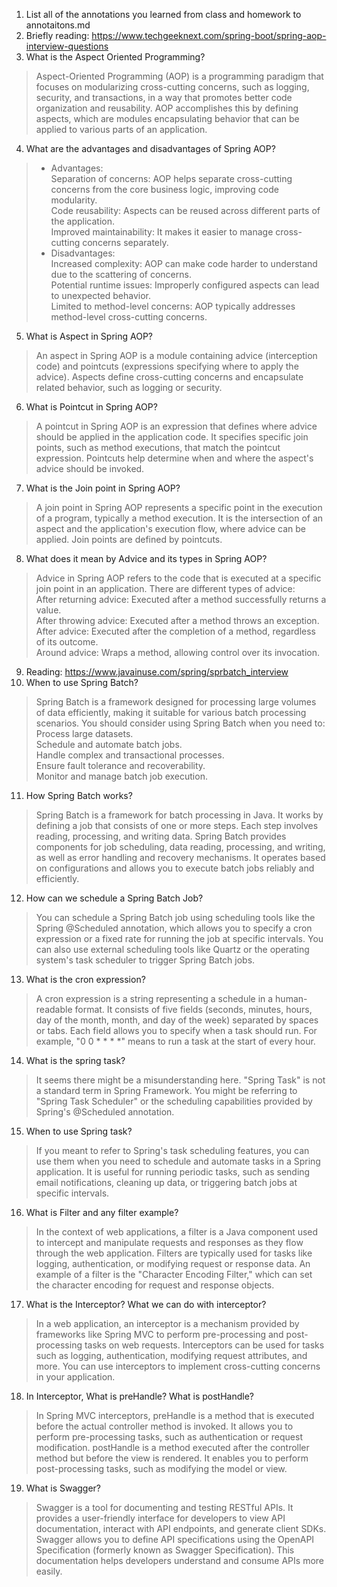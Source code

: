 1. List all of the annotations you learned from class and homework to annotaitons.md
2. Briefly reading: https://www.techgeeknext.com/spring-boot/spring-aop-interview-questions
3. What is the Aspect Oriented Programming?
> Aspect-Oriented Programming (AOP) is a programming paradigm that focuses on modularizing cross-cutting concerns, such as logging, security, and transactions, in a way that promotes better code organization and reusability. AOP accomplishes this by defining aspects, which are modules encapsulating behavior that can be applied to various parts of an application.
4. What are the advantages and disadvantages of Spring AOP?
> * Advantages:<br>
Separation of concerns: AOP helps separate cross-cutting concerns from the core business logic, improving code modularity.<br>
Code reusability: Aspects can be reused across different parts of the application.<br>
Improved maintainability: It makes it easier to manage cross-cutting concerns separately.<br>
> * Disadvantages:<br>
Increased complexity: AOP can make code harder to understand due to the scattering of concerns.<br>
Potential runtime issues: Improperly configured aspects can lead to unexpected behavior.<br>
Limited to method-level concerns: AOP typically addresses method-level cross-cutting concerns.<br>

5. What is Aspect in Spring AOP?
> An aspect in Spring AOP is a module containing advice (interception code) and pointcuts (expressions specifying where to apply the advice). Aspects define cross-cutting concerns and encapsulate related behavior, such as logging or security.
6. What is Pointcut in Spring AOP?
> A pointcut in Spring AOP is an expression that defines where advice should be applied in the application code. It specifies specific join points, such as method executions, that match the pointcut expression. Pointcuts help determine when and where the aspect's advice should be invoked.
7. What is the Join point in Spring AOP?
> A join point in Spring AOP represents a specific point in the execution of a program, typically a method execution. It is the intersection of an aspect and the application's execution flow, where advice can be applied. Join points are defined by pointcuts.
8. What does it mean by Advice and its types in Spring AOP?
> Advice in Spring AOP refers to the code that is executed at a specific join point in an application. There are different types of advice:<br>
After returning advice: Executed after a method successfully returns a value.<br>
After throwing advice: Executed after a method throws an exception.<br>
After advice: Executed after the completion of a method, regardless of its outcome.<br>
Around advice: Wraps a method, allowing control over its invocation.<br>

9. Reading: https://www.javainuse.com/spring/sprbatch_interview
10. When to use Spring Batch?
> Spring Batch is a framework designed for processing large volumes of data efficiently, making it suitable for various batch processing scenarios. You should consider using Spring Batch when you need to:<br>
Process large datasets.<br>
Schedule and automate batch jobs.<br>
Handle complex and transactional processes.<br>
Ensure fault tolerance and recoverability.<br>
Monitor and manage batch job execution.<br>

11. How Spring Batch works?
> Spring Batch is a framework for batch processing in Java. It works by defining a job that consists of one or more steps. Each step involves reading, processing, and writing data. Spring Batch provides components for job scheduling, data reading, processing, and writing, as well as error handling and recovery mechanisms. It operates based on configurations and allows you to execute batch jobs reliably and efficiently.
12. How can we schedule a Spring Batch Job?
> You can schedule a Spring Batch job using scheduling tools like the Spring @Scheduled annotation, which allows you to specify a cron expression or a fixed rate for running the job at specific intervals. You can also use external scheduling tools like Quartz or the operating system's task scheduler to trigger Spring Batch jobs.
13. What is the cron expression?
> A cron expression is a string representing a schedule in a human-readable format. It consists of five fields (seconds, minutes, hours, day of the month, month, and day of the week) separated by spaces or tabs. Each field allows you to specify when a task should run. For example, "0 0 * * * *" means to run a task at the start of every hour.
14. What is the spring task?
> It seems there might be a misunderstanding here. "Spring Task" is not a standard term in Spring Framework. You might be referring to "Spring Task Scheduler" or the scheduling capabilities provided by Spring's @Scheduled annotation.
15. When to use Spring task?
> If you meant to refer to Spring's task scheduling features, you can use them when you need to schedule and automate tasks in a Spring application. It is useful for running periodic tasks, such as sending email notifications, cleaning up data, or triggering batch jobs at specific intervals.
16. What is Filter and any filter example?
> In the context of web applications, a filter is a Java component used to intercept and manipulate requests and responses as they flow through the web application. Filters are typically used for tasks like logging, authentication, or modifying request or response data. An example of a filter is the "Character Encoding Filter," which can set the character encoding for request and response objects.
17. What is the Interceptor? What we can do with interceptor?
> In a web application, an interceptor is a mechanism provided by frameworks like Spring MVC to perform pre-processing and post-processing tasks on web requests. Interceptors can be used for tasks such as logging, authentication, modifying request attributes, and more. You can use interceptors to implement cross-cutting concerns in your application.
18. In Interceptor, What is preHandle? What is postHandle?
> In Spring MVC interceptors, preHandle is a method that is executed before the actual controller method is invoked. It allows you to perform pre-processing tasks, such as authentication or request modification. postHandle is a method executed after the controller method but before the view is rendered. It enables you to perform post-processing tasks, such as modifying the model or view.
19. What is Swagger?
> Swagger is a tool for documenting and testing RESTful APIs. It provides a user-friendly interface for developers to view API documentation, interact with API endpoints, and generate client SDKs. Swagger allows you to define API specifications using the OpenAPI Specification (formerly known as Swagger Specification). This documentation helps developers understand and consume APIs more easily.